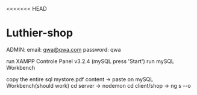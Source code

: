 <<<<<<< HEAD
# Luthier-shop

ADMIN:
email: qwa@qwa.com
password: qwa

run XAMPP Controle Panel v3.2.4 (mySQL press 'Start')
run mySQL Workbench

copy the entire sql mystore.pdf content -> paste on mySQL Workbench(should work)
cd server -> nodemon
cd client/shop -> ng s --o

